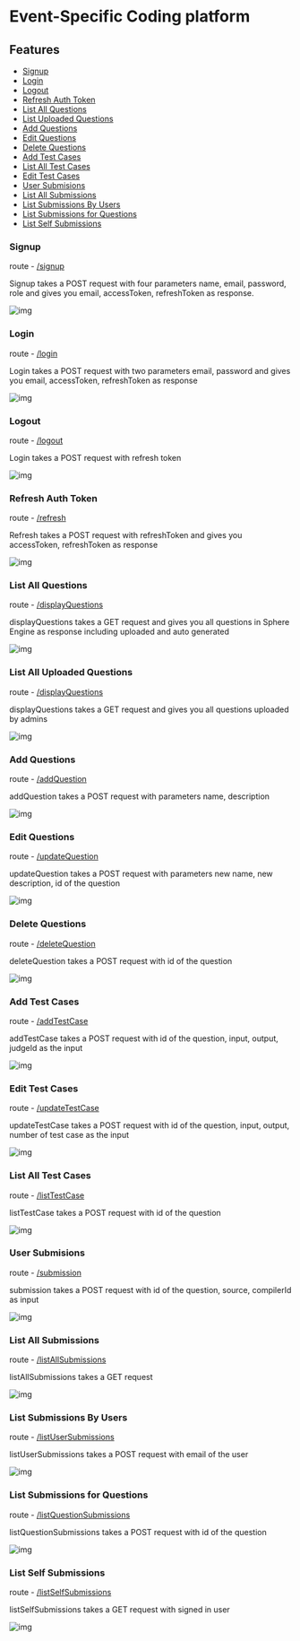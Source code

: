 # Event-Specific Coding platform

## Features

- [Signup](#Signup)
- [Login](#Login)
- [Logout](#Logout)
- [Refresh Auth Token](#Refresh-Auth-Token)
- [List All Questions](#List-All-Questions)
- [List Uploaded Questions](#List-Uploaded-Questions)
- [Add Questions](#Add-Questions)
- [Edit Questions](#Edit-Questions)
- [Delete Questions](#Delete-Questions)
- [Add Test Cases](#Add-Test-Cases)
- [List All Test Cases](#List-All-Test-Cases)
- [Edit Test Cases](#Edit-Test-Cases)
- [User Submisions](#User-Submisions)
- [List All Submissions](#List-All-Submissions)
- [List Submissions By Users](#List-Submissions-By-Users)
- [List Submissions for Questions](#List-Submissions-for-Questions)
- [List Self Submissions](#List-Self-Submissions)

<a id="Signup"></a>

### Signup

route - [/signup](https://sphere-engine-cometlabs.herokuapp.com/login)

Signup takes a POST request with four parameters name, email, password, role and gives you email, accessToken, refreshToken as response.

![img](screenshots/Screenshot(1).png)

<a id="Login"></a>

### Login

route - [/login](https://sphere-engine-cometlabs.herokuapp.com/login)

Login takes a POST request with two parameters email, password and gives you email, accessToken, refreshToken as response

![img](screenshots/Screenshot(3).png)

<a id="Logout"></a>

### Logout

route - [/logout](https://sphere-engine-cometlabs.herokuapp.com/logout)

Login takes a POST request with refresh token

![img](screenshots/Screenshot(20).png)

<a id="Refresh-Auth-Token"></a>

### Refresh Auth Token

route - [/refresh](https://sphere-engine-cometlabs.herokuapp.com/refresh)

Refresh takes a POST request with refreshToken and gives you accessToken, refreshToken as response

![img](screenshots/Screenshot(4).png)

<a id="List-All-Questions"></a>

### List All Questions

route - [/displayQuestions](https://sphere-engine-cometlabs.herokuapp.com/displayQuestions)

displayQuestions takes a GET request and gives you all questions in Sphere Engine as response including uploaded and auto generated

![img](screenshots/Screenshot(6).png)

<a id="List-All-Uploaded-Questions"></a>

### List All Uploaded Questions

route - [/displayQuestions](https://sphere-engine-cometlabs.herokuapp.com/displayQuestions)

displayQuestions takes a GET request and gives you all questions uploaded by admins

![img](screenshots/Screenshot(8).png)

<a id="Add-Questions"></a>

### Add Questions

route - [/addQuestion](https://sphere-engine-cometlabs.herokuapp.com/addQuestion)

addQuestion takes a POST request with parameters name, description

![img](screenshots/Screenshot(7).png)

<a id="Edit-Questions"></a>

### Edit Questions

route - [/updateQuestion](https://sphere-engine-cometlabs.herokuapp.com/updateQuestion)

updateQuestion takes a POST request with parameters new name, new description, id of the question

![img](screenshots/Screenshot(9).png)

<a id="Delete-Questions"></a>

### Delete Questions

route - [/deleteQuestion](https://sphere-engine-cometlabs.herokuapp.com/deleteQuestion)

deleteQuestion takes a POST request with id of the question

![img](screenshots/Screenshot(10).png)

<a id="Add-Test-Cases"></a>

### Add Test Cases

route - [/addTestCase](https://sphere-engine-cometlabs.herokuapp.com/addTestCase)

addTestCase takes a POST request with id of the question, input, output, judgeId as the input

![img](screenshots/Screenshot(11).png)

<a id="Edit-Test-Cases"></a>

### Edit Test Cases

route - [/updateTestCase](https://sphere-engine-cometlabs.herokuapp.com/updateTestCase)

updateTestCase takes a POST request with id of the question, input, output, number of test case as the input

![img](screenshots/Screenshot(12).png)

<a id="List-All-Test-Cases"></a>

### List All Test Cases

route - [/listTestCase](https://sphere-engine-cometlabs.herokuapp.com/listTestCase)

listTestCase takes a POST request with id of the question

![img](screenshots/Screenshot(13).png)

<a id="User-Submisions"></a>

### User Submisions

route - [/submission](https://sphere-engine-cometlabs.herokuapp.com/submission)

submission takes a POST request with id of the question, source, compilerId as input

![img](screenshots/Screenshot(14).png)

<a id="List-All-Submissions"></a>

### List All Submissions

route - [/listAllSubmissions](https://sphere-engine-cometlabs.herokuapp.com/listAllSubmissions)

listAllSubmissions takes a GET request

![img](screenshots/Screenshot(16).png)

<a id="List-Submissions-By-Users"></a>

### List Submissions By Users

route - [/listUserSubmissions](https://sphere-engine-cometlabs.herokuapp.com/listUserSubmissions)

listUserSubmissions takes a POST request with email of the user

![img](screenshots/Screenshot(17).png)

<a id="List-Submissions-for-Questions"></a>

### List Submissions for Questions

route - [/listQuestionSubmissions](https://sphere-engine-cometlabs.herokuapp.com/listQuestionSubmissions)

listQuestionSubmissions takes a POST request with id of the question

![img](screenshots/Screenshot(18).png)

<a id="List-Self-Submissions"></a>

### List Self Submissions

route - [/listSelfSubmissions](https://sphere-engine-cometlabs.herokuapp.com/listSelfSubmissions)

listSelfSubmissions takes a GET request with signed in user

![img](screenshots/Screenshot(19).png)
